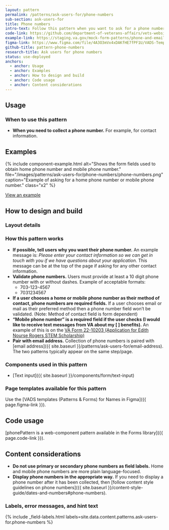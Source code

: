 ```yaml
---
layout: pattern
permalink: /patterns/ask-users-for/phone-numbers
sub-section: ask-users-for
title: Phone numbers
intro-text: Follow this pattern when you want to ask for a phone number.
code-link: https://github.com/department-of-veterans-affairs/vets-website/blob/main/src/platform/forms-system/src/js/web-component-patterns/phonePattern.jsx
example-link: https://staging.va.gov/mock-form-patterns/phone-and-email-address
figma-link: https://www.figma.com/file/4A3O3mVx4xDAKfHE7fPF1U/VADS-Templates-(Patterns-%26-Forms)?type=design&node-id=2988%3A9602&mode=design&t=Y0LWxs33fRITMh6x-1
github-title: pattern-phone-numbers
research-title: Ask users for phone numbers
status: use-deployed
anchors:
  - anchor: Usage
  - anchor: Examples
  - anchor: How to design and build
  - anchor: Code usage
  - anchor: Content considerations
---
```


## Usage

### When to use this pattern

* **When you need to collect a phone number.** For example, for contact information.

## Examples

{% include component-example.html alt="Shows the form fields used to obtain home phone number and mobile phone number." file="/images/patterns/ask-users-for/phone-numbers/phone-numbers.png" caption="Example of asking for a home phone number or mobile phone number." class="x2" %}

<a class="vads-c-action-link--blue" href="{{ page.example-link }}">
  View an example
</a>
  
## How to design and build

### Layout details

### How this pattern works

* **If possible, tell users why you want their phone number.** An example message is: *Please enter your contact information so we can get in touch with you if we have questions about your application.* This message can be at the top of the page if asking for any other contact information.
* **Validate phone numbers.** Users must provide at least a 10 digit phone number with or without dashes. Example of acceptable formats:
  * 703-123-4567
  * 7031234567
* **If a user chooses a home or mobile phone number as their method of contact, phone numbers are required fields.** If a user chooses email or mail as their preferred method then a phone number field won’t be validated. (Note: Method of contact field is form dependent)
* **“Mobile phone number” is a required field if the user checks (I would like to receive text messages from VA about my [  ] benefits).** An example of this is on the [VA Form 22-10203 (Application for Edith Nourse Rogers STEM Scholarship)](https://www.va.gov/education/other-va-education-benefits/stem-scholarship/apply-for-scholarship-form-22-10203/introduction)
* **Pair with email address.** Collection of phone numbers is paired with [email address]({{ site.baseurl }}/patterns/ask-users-for/email-address). The two patterns typically appear on the same step/page.

### Components used in this pattern

* [Text input]({{ site.baseurl }}/components/form/text-input)

### Page templates available for this pattern

Use the [VADS templates (Patterns & Forms) for Names in Figma]({{ page.figma-link }}).

## Code usage

[phonePattern is a web-component pattern available in the Forms library]({{ page.code-link }}).

## Content considerations

* **Do not use primary or secondary phone numbers as field labels.** Home and mobile phone numbers are more plain language-focused.
* **Display phone numbers in the appropriate way.** If you need to display a phone number after it has been collected, then [follow content style guidelines on phone numbers]({{ site.baseurl }}/content-style-guide/dates-and-numbers#phone-numbers).

### Labels, error messages, and hint text

{% include _field-labels.html labels=site.data.content.patterns.ask-users-for.phone-numbers %}